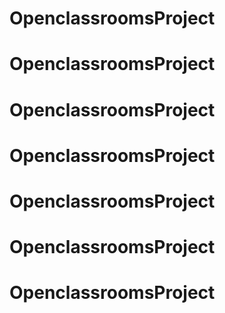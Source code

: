 # OpenclassroomsProject
# OpenclassroomsProject
# OpenclassroomsProject
# OpenclassroomsProject
# OpenclassroomsProject
# OpenclassroomsProject
# OpenclassroomsProject
